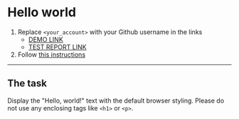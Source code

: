 # Hello world
1. Replace `<your_account>` with your Github username in the links
    - [DEMO LINK](https://DenisOpryshkonp.github.io/layout_hello-world/) <br>
    - [TEST REPORT LINK](https://DenisOpryshko.github.io/layout_hello-world/report/html_report/)
2. Follow [this instructions](https://mate-academy.github.io/layout_task-guideline/)
___

## The task 
Display the "Hello, world!" text with the default browser styling. Please do not 
use any enclosing tags like `<h1>` or `<p>`.
